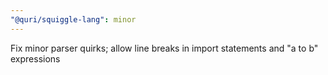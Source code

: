 ```yaml
---
"@quri/squiggle-lang": minor
---
```


Fix minor parser quirks; allow line breaks in import statements and "a to b" expressions
